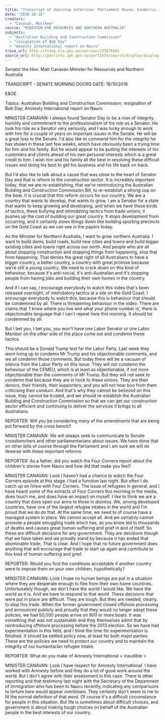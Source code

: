 ```yaml
---
title: "Transcript of doorstop interview: Parliament House, Canberra: 18 October 2016: Australian Building and Construction Commission; resignation of Bob Day; Amnesty International report on Nauru"
date: "2016-10-18"
creators:
  - "Canavan, Matthew"
source: "MINISTER FOR RESOURCES AND NORTHERN AUSTRALIA"
subjects:
  - "Australian Building and Construction Commission"
  - "resignation of Bob Day"
  - "Amnesty International report on Nauru"
trove_url: http://trove.nla.gov.au/version/235678165
source_url: http://parlinfo.aph.gov.au/parlInfo/search/display/display.w3p;query=Id%3A%22media/pressrel/4882387%22
---
```


 Senator the Hon. Matt Canavan  Minister for Resources and Northern Australia    

 TRANSCRIPT - SENATE MORNING DOORS  DATE: 18/10/2016    

 E&OE    

 Topics: Australian Building and Construction Commission; resignation of Bob Day; Amnesty International  report on Nauru    

 MINISTER CANAVAN:  I always found Senator Day to be a man of integrity, humility and commitment to the  professionalism of his role as a Senator. He took his role as a Senator very seriously, and I was  lucky enough to work with him for a couple of years on important issues in the Senate. He will  be a great loss to the Senate. I'd also like to commend him for the integrity he has shown in  these last few weeks, which have obviously been a trying time for him and his family. But he  would appear to be putting the interests of his customers and clients ahead of his own personal  interests which is a great credit to him. I wish him and his family all the best in resolving these  difficult issues and doing his best to get his business and his life back on track.   

 But I'd also like to talk about a cause that was close to the heart of Senator Day and that is  reform to the construction sector. It is incredibly important today, that we are re-establishing,  that we're reintroducing the Australian Building and Construction Commission Bill, to re-establish a strong cop on the beat. It is crucial that this reform occurs for our country. We are a  country that wants to develop, that wants to grow. I am a Senator for a state that wants to  keep growing and developing, and when we have these kinds of tactics, these bullying and  intimidating tactics from trade unions, it pushes up the cost of building our great country. It  stops development from occurring, and it certainly slows things down like building sporting  precincts on the Gold Coast as we can see in the papers today.    

 As the Minister for Northern Australia, I want to grow northern Australia. I want to build dams,  build roads, build new cities and towns and build bigger existing cities and towns right across  our north. And people who are all about stopping construction and stopping things from  happening, stop that from happening. That denies the great right of all Australians to have a  bigger country, a better country, a country with great promise because we're still a young  country. We need to crack down on this kind of behaviour, because it's anti-social, it's anti-Australian and it's stopping people from having jobs and building their own homes in the  country.   

 And if I can say, I encourage everybody to watch this video that's been released overnight, of  intimidatory tactics at a site on the Gold Coast. I encourage everybody to watch this, because  this is behaviour that should be condemned by all. There is threatening behaviour in the video.  There are claims that ‘I know where you live and what your phone number is’, there is  objectionable language that I can't repeat here this morning. It should be condemned by all. 

 But I bet you, I bet you, you won't have one Labor Senator or one Labor Member on the other  side of the place come out and condemn these tactics.    

 This should be a Donald Trump test for the Labor Party. Last week they were lining up to  condemn Mr Trump and his objectionable comments, and we all condemn those comments.  But today there will be a vacuum of silence from the Labor Party on this issue. They will not  condemn the behaviour of the CFMEU, which is at least as objectionable, if not more  objectionable than the comments of Mr Trump.  But they will not seek to condemn that  because they are in hock to these unions. They are their donors, their friends, their supporters,  and you will not hear boo from them criticising their conduct. And that's why they cannot be  believed on this issue, they cannot be trusted, and we should re-establish the Australian  Building and Construction Commission so that we can get our construction sector efficient and  continuing to deliver the services it brings to all Australians.    

 REPORTER:  Will you be considering many of the amendments that are being put forward by the cross  bench?    

 MINISTER CANAVAN:  We will always seek to communicate to Senate crossbenchers and other parliamentarians  about issues. We have done that on other bills of course through the Parliament and I am sure  we will do likewise with these important reforms.    

 REPORTER:  As a father, did you watch the Four Corners report about the children's stories from Nauru and  how did that make you feel?    

 MINISTER CANAVAN:  Look I haven't had a chance to watch the Four Corners episode at this stage. I had a function  last night. But often I do catch up on iView with Four Corners. The issue of refugees in general,  and I have heard some of the extracts of Four Corners this morning in the media, does touch  me, and does have an impact on myself. I like to think we are a country that does open our  arms to those in distress. We, among developed countries, have one of the largest refugee  intakes in the world and I'm proud that we do do that. At the same time, we need to of course  have a managed system in place. We cannot accept all. And we certainly cannot promote a  people smuggling trade which has, as you know led to thousands of deaths and causes great  human suffering and grief in and of itself. So these are difficult decisions for any government.  They are decisions though that we have taken and we proudly stand by because it has ended  that abominable trade. That is clear. And I hope that no future government does anything that  will encourage that trade to start up again and contribute to this kind of human suffering and  grief.    

 REPORTER:  Would you find the conditions acceptable if another country were to impose them on your own  children, hypothetically? 

 

 MINSITER CANAVAN:  Look I hope no human beings are put in a situation where they are desperate enough to flee  from their own home countries. Unfortunately though, we don't have the world I would like.  We have the world as it is. And we have to respond to that world. These decisions that were  put in place are difficult. They are tough. But they are needed, clearly, to stop this trade. When  the former government closed offshore processing and announced publicly and proudly that  they would no longer adopt these policies, we had 50,000 people arrive on 800 or more boats.  It was something that was not sustainable and they themselves admit that by reintroducing  offshore processing before the 2013 election. So we have had experimentation in this field, and  I think the time for experimentation is finished. It should be settled policy now, at least for both  major parties. These are the policies we need to protect our country and to maintain the  integrity of our humanitarian refugee intake.    

 REPORTER:  What do you make of Amnesty International < inaudible >    

 MINISTER CANAVAN:  Look I have respect for Amnesty International. I have worked with Amnesty before and they do  a lot of good work around the world. But I don't agree with their assessment in this case. There  is other reporting and that testimony last night with the Secretary of the Department of  Immigration who has been to Nauru recently, indicating any comparisons to torture here would  appear overblown. They certainly don't seem to me to fit the normal definition of that word. Of  course it's a difficult circumstance for people in this situation. But life is sometimes about  difficult choices, and government is about making tough choices on behalf of the Australian  people in the best interests of our country.   

